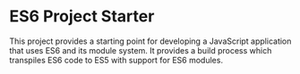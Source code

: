 # ES6 Project Starter

This project provides a starting point for developing a JavaScript application that uses ES6 and its module system. 
It provides a build process which transpiles ES6 code to ES5 with support for ES6 modules.
